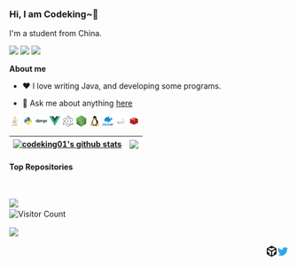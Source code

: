 ### Hi, I am Codeking~👋
<!--
**codeking01/codeking01** is a ✨ _special_ ✨ repository because its `README.md` (this file) appears on your GitHub profile.
Here are some ideas to get you started:

- 🔭 I’m currently working on ...
- 🌱 I’m currently learning ...
- 👯 I’m looking to collaborate on ...
- 🤔 I’m looking for help with ...
- 💬 Ask me about ...
- 📫 How to reach me: ...
- 😄 Pronouns: ...
- ⚡ Fun fact: ...
-->
I'm a student from China.
<br/>
<p>
<img src="https://img.shields.io/static/v1?label=Program&message=Java&color=orange"/>
  <img src="https://img.shields.io/static/v1?label=Program&message=Python&color=blue"/>
<a href="(https://blog.csdn.net/weixin_45686265"><img src="https://img.shields.io/static/v1?label=Blog&message=CSDN&color=red"/></a>
</p>

**About me**

- ❤️ I love writing Java, and developing some programs.

- 💬 Ask me about anything [here](https://github.com/codeking01/codeking01/issues)

<code><img height="20" alt="java" src="https://raw.githubusercontent.com/github/explore/80688e429a7d4ef2fca1e82350fe8e3517d3494d/topics/java/java.png"></code>
<code><img height="20" alt="python" src="https://raw.githubusercontent.com/github/explore/80688e429a7d4ef2fca1e82350fe8e3517d3494d/topics/python/python.png"></code>
<code><img height="20" alt="django" src="https://raw.githubusercontent.com/github/explore/80688e429a7d4ef2fca1e82350fe8e3517d3494d/topics/django/django.png"></code>
<code><img height="20" alt="vue" src="https://raw.githubusercontent.com/github/explore/80688e429a7d4ef2fca1e82350fe8e3517d3494d/topics/vue/vue.png"></code>
<code><img height="20" alt="electron" src="https://raw.githubusercontent.com/github/explore/5c058a388828bb5fde0bcafd4bc867b5bb3f26f3/topics/electron/electron.png"></code>
<code><img height="20" alt="nodejs" src="https://raw.githubusercontent.com/github/explore/80688e429a7d4ef2fca1e82350fe8e3517d3494d/topics/nodejs/nodejs.png"></code>
<code><img height="20" alt="linux" src="https://raw.githubusercontent.com/github/explore/80688e429a7d4ef2fca1e82350fe8e3517d3494d/topics/linux/linux.png"></code>
<code><img height="20" alt="docker" src="https://raw.githubusercontent.com/github/explore/80688e429a7d4ef2fca1e82350fe8e3517d3494d/topics/docker/docker.png"></code>
<code><img height="20" alt="mysql" src="https://raw.githubusercontent.com/github/explore/80688e429a7d4ef2fca1e82350fe8e3517d3494d/topics/mysql/mysql.png"></code> 
<code><img height="20" alt="redis" src="https://raw.githubusercontent.com/github/explore/80688e429a7d4ef2fca1e82350fe8e3517d3494d/topics/redis/redis.png"></code> 

| <a href="https://github-readme-stats.vercel.app/api?username=codeking01&show_icons=true&theme=transparent"><img align="center" src="https://github-readme-stats.vercel.app/api?username=codeking01&show_icons=true&include_all_commits=true&theme=buefy&hide_border=true" alt="codeking01's github stats" /></a> | <a href="https://github.com/codeking01/github-readme-stats"><img align="center" src="https://github-readme-stats.vercel.app/api/top-langs/?username=codeking01&layout=compact&theme=buefy&hide_border=true" /></a>|
| ------------- | ------------- |

#### Top Repositories
</br>

![](https://github-readme-activity-graph.cyclic.app/graph?username=codeking01&theme=dracula)
</br>
![Visitor Count](https://profile-counter.glitch.me/codeking01/count.svg)
</br>
<!--
<a href="https://github.com/codeking01/github-readme-stats">
  <img align="center" src="https://github-readme-stats.vercel.app/api/pin/?username=codeking01&repo=github-readme-stats&theme=buefy" />
</a>
-->
<a href="https://github.com/codeking01/codeking01.github.io">
  <img align="center" src="https://github-readme-stats.vercel.app/api/pin/?username=codeking01&repo=codeking01.github.io&theme=buefy" />
</a>
<br />
<br />

<a href="https://twitter.com/codeking03">
  <img align="right" alt="Anurag  | Twitter" width="21px" src="https://raw.githubusercontent.com/codeking01/codeking01/master/assets/twitter.svg" />
</a>
<a href="https://codesandbox.io/u/codeking01">
  <img align="right" alt="codeking01  | CodeSandbox" width="20px" src="https://raw.githubusercontent.com/codeking01/codeking01/master/assets/codesandbox.svg" />
</a>
